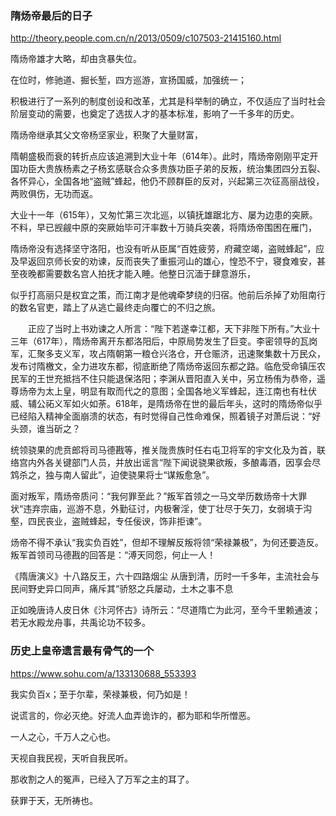 ### 隋炀帝最后的日子
http://theory.people.com.cn/n/2013/0509/c107503-21415160.html

隋炀帝雄才大略，却由贪暴失位。

在位时，修驰道、掘长堑，四方巡游，宣扬国威，加强统一；

积极进行了一系列的制度创设和改革，尤其是科举制的确立，不仅适应了当时社会阶层变动的需要，也奠定了选拔人才的基本标准，影响了一千多年的历史。

隋炀帝继承其父文帝杨坚家业，积聚了大量财富，

隋朝盛极而衰的转折点应该追溯到大业十年（614年）。此时，隋炀帝刚刚平定开国功臣大贵族杨素之子杨玄感联合众多贵族功臣子弟的反叛，统治集团四分五裂、各怀异心，全国各地“盗贼”蜂起，他仍不顾群臣的反对，兴起第三次征高丽战役，两败俱伤，无功而返。

大业十一年（615年），又匆忙第三次北巡，以镇抚雄踞北方、屡为边患的突厥。不料，早已觊觎中原的突厥始毕可汗率数十万骑兵突袭，将隋炀帝围困在雁门，

隋炀帝没有选择坚守洛阳，也没有听从臣属“百姓疲劳，府藏空竭，盗贼蜂起”，应及早返回京师长安的劝谏，反而丧失了重振河山的雄心，惶恐不宁，寝食难安，甚至夜晚都需要数名宫人拍抚才能入睡。他整日沉湎于肆意游乐，

似乎打高丽只是权宜之策，而江南才是他魂牵梦绕的归宿。他前后杀掉了劝阻南行的数名官吏，踏上了从逃亡最终走向覆亡的不归之旅。

　　正应了当时上书劝谏之人所言：“陛下若遂幸江都，天下非陛下所有。”大业十三年（617年），隋炀帝离开东都洛阳后，中原局势发生了巨变。李密领导的瓦岗军，汇聚多支义军，攻占隋朝第一粮仓兴洛仓，开仓赈济，迅速聚集数十万民众，发布讨隋檄文，全力进攻东都，彻底断绝了隋炀帝返回东都之路。临危受命镇压农民军的王世充抵挡不住只能退保洛阳；李渊从晋阳直入关中，另立杨侑为恭帝，遥尊炀帝为太上皇，明显有取而代之的意图；全国各地义军蜂起，连江南也有杜伏威、辅公祏义军如火如荼。618年，是隋炀帝在世的最后年头，这时的隋炀帝似乎已经陷入精神全面崩溃的状态，有时觉得自己性命难保，照着镜子对萧后说：“好头颈，谁当斫之？

统领骁果的虎贲郎将司马德戡等，推关陇贵族时任右屯卫将军的宇文化及为首，联络宫内外各关键部门人员，并放出谣言“陛下闻说骁果欲叛，多酿毒酒，因享会尽鸩杀之，独与南人留此”，迫使骁果将士“谋叛愈急”。

面对叛军，隋炀帝质问：“我何罪至此？”叛军首领之一马文举历数炀帝十大罪状“违弃宗庙，巡游不息，外勤征讨，内极奢淫，使丁壮尽于矢刀，女弱填于沟壑，四民丧业，盗贼蜂起，专任佞谀，饰非拒谏”。

炀帝不得不承认“我实负百姓”，但却不理解反叛将领“荣禄兼极”，为何还要造反。叛军首领司马德戡的回答是：“溥天同怨，何止一人！

《隋唐演义》十八路反王，六十四路烟尘
从唐到清，历时一千多年，主流社会与民间野史异口同声，痛斥其“骄怒之兵屡动，土木之事不息

正如晚唐诗人皮日休《汴河怀古》诗所云：“尽道隋亡为此河，至今千里赖通波；若无水殿龙舟事，共禹论功不较多。

### 历史上皇帝遗言最有骨气的一个
https://www.sohu.com/a/133130688_553393

我实负百x；至于尔辈，荣禄兼极，何乃如是！

说谎言的，你必灭绝。好流人血弄诡诈的，都为耶和华所憎恶。

一人之心，千万人之心也。

天视自我民视，天听自我民听。

那收割之人的冤声，已经入了万军之主的耳了。

获罪于天，无所祷也。
